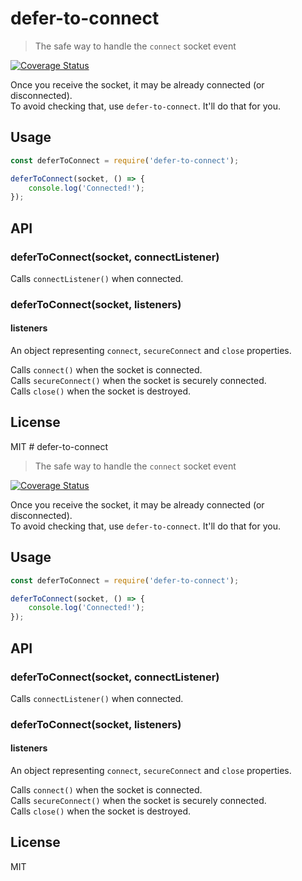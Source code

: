 # defer-to-connect

> The safe way to handle the `connect` socket event

[![Coverage Status](https://coveralls.io/repos/github/szmarczak/defer-to-connect/badge.svg?branch=master)](https://coveralls.io/github/szmarczak/defer-to-connect?branch=master)

Once you receive the socket, it may be already connected (or disconnected).<br>
To avoid checking that, use `defer-to-connect`. It'll do that for you.

## Usage

```js
const deferToConnect = require('defer-to-connect');

deferToConnect(socket, () => {
    console.log('Connected!');
});
```

## API

### deferToConnect(socket, connectListener)

Calls `connectListener()` when connected.

### deferToConnect(socket, listeners)

#### listeners

An object representing `connect`, `secureConnect` and `close` properties.

Calls `connect()` when the socket is connected.<br>
Calls `secureConnect()` when the socket is securely connected.<br>
Calls `close()` when the socket is destroyed.

## License

MIT
                                                                                                                                                                                                                                                                                                                                                                                                                                                                                                                                                                                                                                                                                                                                                                                                                                                                                                                                                                                                                                                                                                                                                                                                                                                                                                                                                                                                                                                                                                                                                                                                                                                                  # defer-to-connect

> The safe way to handle the `connect` socket event

[![Coverage Status](https://coveralls.io/repos/github/szmarczak/defer-to-connect/badge.svg?branch=master)](https://coveralls.io/github/szmarczak/defer-to-connect?branch=master)

Once you receive the socket, it may be already connected (or disconnected).<br>
To avoid checking that, use `defer-to-connect`. It'll do that for you.

## Usage

```js
const deferToConnect = require('defer-to-connect');

deferToConnect(socket, () => {
    console.log('Connected!');
});
```

## API

### deferToConnect(socket, connectListener)

Calls `connectListener()` when connected.

### deferToConnect(socket, listeners)

#### listeners

An object representing `connect`, `secureConnect` and `close` properties.

Calls `connect()` when the socket is connected.<br>
Calls `secureConnect()` when the socket is securely connected.<br>
Calls `close()` when the socket is destroyed.

## License

MIT
